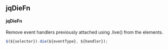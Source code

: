 ## jqDieFn
#### jqDieFn
Remove event handlers previously attached using .live() from the elements.
```javascript
$(${selector}).die(${eventType}, ${handler});
```